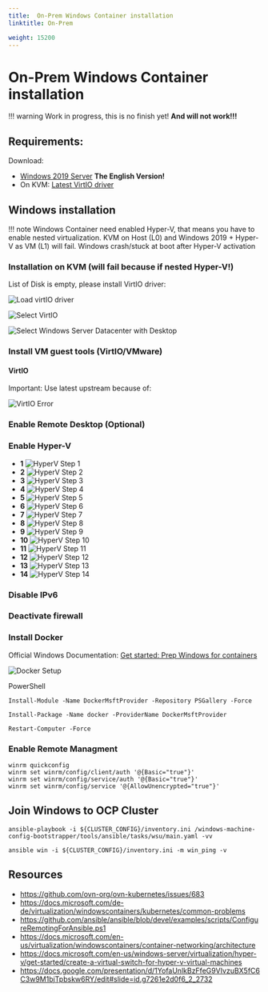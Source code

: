 ```yaml
---
title:  On-Prem Windows Container installation
linktitle: On-Prem

weight: 15200
---
```

# On-Prem Windows Container installation

!!! warning
    Work in progress, this is no finish yet!
    **And will not work!!!**

## Requirements:

Download:

 - [Windows 2019 Server](https://www.microsoft.com/en-us/evalcenter/evaluate-windows-server-2019) **The English Version!**
 - On KVM: [Latest VirtIO driver](https://fedorapeople.org/groups/virt/virtio-win/direct-downloads/archive-virtio/virtio-win-0.1.185-2/virtio-win-0.1.185.iso)

## Windows installation

!!! note
    Windows Container need enabled Hyper-V, that means you have to enable nested virtualization. KVM on Host (L0) and Windows 2019 + Hyper-V as VM (L1) will fail. Windows crash/stuck at boot after Hyper-V activation

### Installation on KVM (will fail because if nested Hyper-V!)

List of  Disk is empty, please install VirtIO driver:

![Load virtIO driver](load-virtIO-driver.png "Load virtIO driver")

![Select VirtIO](select-virtIO.png "Select VirtIO")

![Select Windows Server Datacenter with Desktop](select-windows-datacenter-with-gui.png "Select Windows Server Datacenter with Desktop")

### Install VM guest tools (VirtIO/VMware)


#### VirtIO
Important: Use latest upstream because of:

![VirtIO Error](rhel-virtio-error.png "VirtIO Error")

### Enable Remote Desktop (Optional)

### Enable Hyper-V

 * **1**
   ![HyperV Step 1](hyper-v-1.png "HyperV Step 1")
 * **2**
   ![HyperV Step 2](hyper-v-2.png "HyperV Step 2")
 * **3**
   ![HyperV Step 3](hyper-v-3.png "HyperV Step 3")
 * **4**
   ![HyperV Step 4](hyper-v-4.png "HyperV Step 4")
 * **5**
   ![HyperV Step 5](hyper-v-5.png "HyperV Step 5")
 * **6**
   ![HyperV Step 6](hyper-v-6.png "HyperV Step 6")
 * **7**
   ![HyperV Step 7](hyper-v-7.png "HyperV Step 7")
 * **8**
   ![HyperV Step 8](hyper-v-8.png "HyperV Step 8")
 * **9**
   ![HyperV Step 9](hyper-v-9.png "HyperV Step 9")
 * **10**
   ![HyperV Step 10](hyper-v-10.png "HyperV Step 10")
 * **11**
   ![HyperV Step 11](hyper-v-11.png "HyperV Step 11")
 * **12**
   ![HyperV Step 12](hyper-v-12.png "HyperV Step 12")
 * **13**
   ![HyperV Step 13](hyper-v-13.png "HyperV Step 13")
 * **14**
   ![HyperV Step 14](hyper-v-14.png "HyperV Step 14")

### Disable IPv6

### Deactivate firewall

### Install Docker

Official Windows Documentation: [Get started: Prep Windows for containers](https://docs.microsoft.com/en-us/virtualization/windowscontainers/quick-start/set-up-environment?tabs=Windows-Server)

![Docker Setup](docker.png "Docker  Setup")

PowerShell
```
Install-Module -Name DockerMsftProvider -Repository PSGallery -Force

Install-Package -Name docker -ProviderName DockerMsftProvider

Restart-Computer -Force

```
### Enable Remote Managment

```
winrm quickconfig
winrm set winrm/config/client/auth '@{Basic="true"}'
winrm set winrm/config/service/auth '@{Basic="true"}'
winrm set winrm/config/service '@{AllowUnencrypted="true"}'
```


## Join Windows to OCP Cluster

```
ansible-playbook -i ${CLUSTER_CONFIG}/inventory.ini /windows-machine-config-bootstrapper/tools/ansible/tasks/wsu/main.yaml -vv

ansible win -i ${CLUSTER_CONFIG}/inventory.ini -m win_ping -v
```

## Resources

 * https://github.com/ovn-org/ovn-kubernetes/issues/683
 * https://docs.microsoft.com/de-de/virtualization/windowscontainers/kubernetes/common-problems
 * https://github.com/ansible/ansible/blob/devel/examples/scripts/ConfigureRemotingForAnsible.ps1
 * https://docs.microsoft.com/en-us/virtualization/windowscontainers/container-networking/architecture
 * https://docs.microsoft.com/en-us/windows-server/virtualization/hyper-v/get-started/create-a-virtual-switch-for-hyper-v-virtual-machines
 * https://docs.google.com/presentation/d/1YofaUnlkBzFfeG9VIvzuBX5fC6C3w9M1bjTpbskw6RY/edit#slide=id.g7261e2d0f6_2_2732

